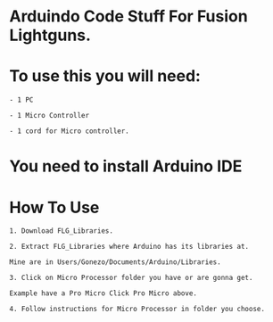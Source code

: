# Arduindo Code Stuff For Fusion Lightguns.

# To use this you will need: 

    - 1 PC 
    
    - 1 Micro Controller
    
    - 1 cord for Micro controller.
    
# You need to install Arduino IDE

# How To Use

    1. Download FLG_Libraries.

    2. Extract FLG_Libraries where Arduino has its libraries at. 
    
    Mine are in Users/Gonezo/Documents/Arduino/Libraries.

    3. Click on Micro Processor folder you have or are gonna get. 
    
    Example have a Pro Micro Click Pro Micro above.
    
    4. Follow instructions for Micro Processor in folder you choose.
   
